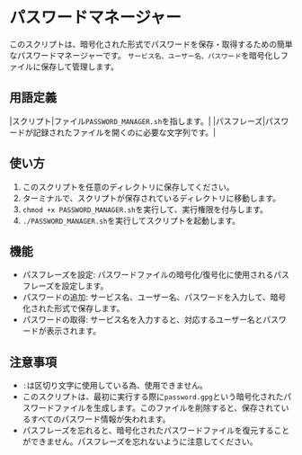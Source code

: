 # パスワードマネージャー

このスクリプトは、暗号化された形式でパスワードを保存・取得するための簡単なパスワードマネージャーです。
`サービス名、ユーザー名、パスワード`を暗号化しファイルに保存して管理します。

## 用語定義

|スクリプト|ファイル`PASSWORD_MANAGER.sh`を指します。|
|パスフレーズ|パスワードが記録されたファイルを開くのに必要な文字列です。|

## 使い方

1. このスクリプトを任意のディレクトリに保存してください。
2. ターミナルで、スクリプトが保存されているディレクトリに移動します。
3. `chmod +x PASSWORD_MANAGER.sh`を実行して、実行権限を付与します。
4. `./PASSWORD_MANAGER.sh`を実行してスクリプトを起動します。

## 機能

- パスフレーズを設定: パスワードファイルの暗号化/復号化に使用されるパスフレーズを設定します。
- パスワードの追加: サービス名、ユーザー名、パスワードを入力して、暗号化された形式で保存します。
- パスワードの取得: サービス名を入力すると、対応するユーザー名とパスワードが表示されます。

## 注意事項

- `:`は区切り文字に使用している為、使用できません。
- このスクリプトは、最初に実行する際に`password.gpg`という暗号化されたパスワードファイルを生成します。このファイルを削除すると、保存されているすべてのパスワード情報が失われます。
- パスフレーズを忘れると、暗号化されたパスワードファイルを復元することができません。パスフレーズを忘れないように注意してください。
